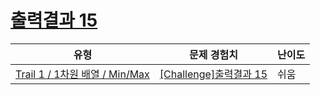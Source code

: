 # [출력결과 15](https://www.codetree.ai/trails/complete/curated-cards/challenge-reading-k201536)

|유형|문제 경험치|난이도|
|---|---|---|
|[Trail 1 / 1차원 배열 / Min/Max](https://www.codetree.ai/trail-info/novice-low/)|[[Challenge]출력결과 15](https://www.codetree.ai/trails/complete/curated-cards/challenge-reading-k201536/)|쉬움|

